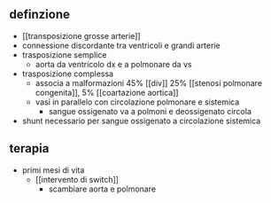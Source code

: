 ## definzione
- [[transposizione grosse arterie]]
- connessione discordante tra ventricoli e grandi arterie
- trasposizione semplice
	- aorta da ventricolo dx e a polmonare da vs
- trasposizione complessa
	- associa a malformazioni 45% [[div]] 25% [[stenosi polmonare congenita]], 5% [[coartazione aortica]]
	- vasi in parallelo con circolazione polmonare e sistemica
		- sangue ossigenato va a polmoni e deossigenato circola
- shunt necessario per sangue ossigenato a circolazione sistemica

## terapia
- primi mesi di vita
	- [[intervento di switch]]
		- scambiare aorta e polmonare